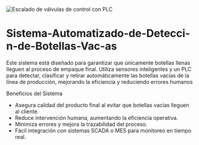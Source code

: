 ![Escalado de válvulas de control con PLC](https://github.com/user-attachments/assets/48973e79-b411-49bc-9da8-4325cab5078f)

# Sistema-Automatizado-de-Detecci-n-de-Botellas-Vac-as
Este sistema está diseñado para garantizar que únicamente botellas llenas lleguen al proceso de empaque final. Utiliza sensores inteligentes y un PLC para detectar, clasificar y retirar automáticamente las botellas vacías de la línea de producción, mejorando la eficiencia y reduciendo errores humanos

Beneficios del Sistema
- Asegura calidad del producto final al evitar que botellas vacías lleguen al cliente.
- Reduce intervención humana, aumentando la eficiencia operativa.
- Minimiza errores y mejora la trazabilidad del proceso.
- Fácil integración con sistemas SCADA o MES para monitoreo en tiempo real.
